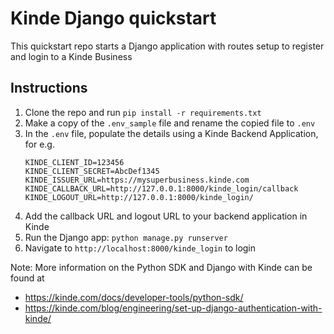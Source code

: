 # Kinde Django quickstart
This quickstart repo starts a Django application with routes setup to register and login to a Kinde Business

## Instructions
1. Clone the repo and run `pip install -r requirements.txt`
1. Make a copy of the `.env_sample` file and rename the copied file to `.env`
1. In the `.env` file, populate the details using a Kinde Backend Application, for e.g.
    ```
    KINDE_CLIENT_ID=123456
    KINDE_CLIENT_SECRET=AbcDef1345
    KINDE_ISSUER_URL=https://mysuperbusiness.kinde.com
    KINDE_CALLBACK_URL=http://127.0.0.1:8000/kinde_login/callback
    KINDE_LOGOUT_URL=http://127.0.0.1:8000/kinde_login/
    ```
1. Add the callback URL and logout URL to your backend application in Kinde
1. Run the Django app: `python manage.py runserver`
1. Navigate to `http://localhost:8000/kinde_login` to login

Note: 
More information on the Python SDK and Django with Kinde can be found at
- https://kinde.com/docs/developer-tools/python-sdk/
- https://kinde.com/blog/engineering/set-up-django-authentication-with-kinde/
